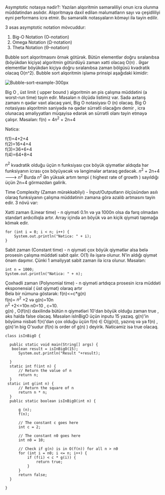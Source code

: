 Asymptotic notasya nədir?: 
 Yazılan alqoritmin səmərəliliyi onun icra olunma müddətindən asılıdır. Alqoritmaya daxil edilən məlumatların sayı və çeşidliliyi eyni performans icra etmir.
 Bu səmərəlik  notasyaların köməyi ilə təyin edilir.

3 əsas asymptotic notation mövcuddur:

1. Big-O Notation (O-notation)
2. Omega Notation (Ω-notation)
3. Theta Notation (Θ-notation)

 
 Bubble sort alqoritmasını örnək götürək. Bütün elementlər doğru sıralanıbsa (böyükdən kiçiyə) algoritmin götürdüyü
zaman xətti olacaq O(n) . Əgər elementlər böyükdən kiçiyə doğru sıralanıbsa zaman bölgüsü kvadratik olacaq O(n^2). Bubble sort alqoritmin işləmə prinsipi
aşağıdaki kimidir: 

![Bubble-sort-example-300px](https://user-images.githubusercontent.com/62420106/205504008-86fe75e3-9df3-4726-a7e6-3449c1809382.gif) 

Big O , üst limit ( upper bound )  algoritmin ən pis çalışma müddətini (a worst-run time) təyin edir. Məsələn n ölçüdə listimiz var. Sadə axtarış zamanı
 n qədər vaxt alacaq yəni, Big O notasiyası  O (n) olacaq. Big O notasiyası alqoritmin saniyədə nə qədər sürrətli olacağını demir , icra olunacaq əməliyyatları
 müqayisə edərək ən sürrətli olanı təyin etməyə çalışır.
Məsələn: 
f(n) = $4n^2$ + 2n+4 

 Nəticə:
 
f(1)=4+2+4                    
f(2)=16+4+4        
f(3)=36+6+4      
f(4)=64+8+4   

 $n^2$ kvadratik olduğu üçün n funksiyası çox böyük qiymətlər aldıqda hər funksiyanın icrası çox böyüyəcək və ləngimələr artaraq gedəcək.
$n^2$ + 2n+4 ——–> $n^2$ Burda $n^2$ Ən yüksək artım tempi ( highest rate of growth ) sayıldığı üçün 2n+4 görməzdən gəlirik.

Time Complexity (Zaman mürəkkəbliyi) -  İnput/Outputların ölçüsündən asılı olaraq funksiyanın çalışma müddətinin zamana görə azalıb artmasını təyin edir. 3 növü var: 

  Xətti zaman (Linear time) - n qiyməti 0.1n və ya 1000n olsa da fərq olmadan standart ardıcıllıqla artır. Array içində ən böyük və ən kiçik qiyməti tapmağa kömək 
edir.   
```
for (int i = 0; i < n; i++) {
    System.out.println("Nəticə: " + i);
} 
```
  Sabit zaman (Constant time) - n qiyməti çox böyük qiymətlər alsa belə prosesin çalışma müddəti sabit qalır. O(1) ilə işarə olunur.   N’in aldığı qiymət önəm daşımır. Çünki 1 əməliyyat sabit zaman ilə icra olunur. Məsələn:  
   ```
int n = 1000; 
System.out.println("Nəticə: " + n); 
 ```
  Çoxhədli  zaman  (Polynomial  time) -  n qiyməti artdıqca prosesin icra müddəti eksponensial ( üst qiymət) olaraq artır  
  Belə bir nümunə göstərək: f(n)<=c*g(n)       
   f(n)= $n^2$ +2 və g(n)=10n             
   $n^2$ +2<=10n  n0=10 , c=10.                                                          
  g(n) , O(f(n)) daxilində bütün n qiymətləri 10'dan böyük olduğu zaman true , əks halda false olacaq.
 Məsələn isInBigO üçün inputu 15 yazaq.   g(n)'in böyümə nisbəti f(n)'dən çox olduğu üçün f(n) ∈ O(g(n)), yazırıq və ya f(n) , g(n)'in big O'sudur (f(n) is order of g(n) ) deyirik. 
Nəticəmiz isə true olacaq.
  ```
  class isInBigO {
   
    public static void main(String[] args) {
     boolean result = isInBigO(15);
        System.out.println("Result "+result);

    }
    static int f(int n) {
        // Return the value of n
        return n;
    }
   static int g(int n) {
        // Return the square of n
        return n * n;
    }
    public static boolean isInBigO(int n) {

        g (n);
        f(n);

        // The constant c goes here
        int c = 2;

        // The constant n0 goes here
        int n0 = 10;

        // Check if g(n) is in O(f(n)) for all n > n0
        for (int i = n0; i <= n; i++) {
            if (f(i) < c * g(i)) {
                return true;
            }
        }
        return false;
    }

}
```
